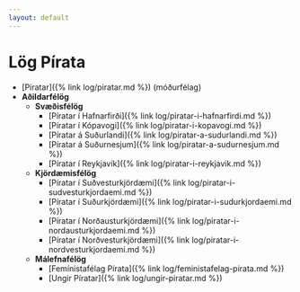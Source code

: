 ```yaml
---
layout: default
---
```


# Lög Pírata

* [Píratar]({% link log/piratar.md %}) (móðurfélag)
* **Aðildarfélög**
  * **Svæðisfélög**
    * [Píratar í Hafnarfirði]({% link log/piratar-i-hafnarfirdi.md %})
    * [Píratar í Kópavogi]({% link log/piratar-i-kopavogi.md %})
    * [Píratar á Suðurlandi]({% link log/piratar-a-sudurlandi.md %})
    * [Píratar á Suðurnesjum]({% link log/piratar-a-sudurnesjum.md %})
    * [Píratar í Reykjavík]({% link log/piratar-i-reykjavik.md %})
  * **Kjördæmisfélög**
    * [Píratar í Suðvesturkjördæmi]({% link log/piratar-i-sudvesturkjordaemi.md %})
    * [Píratar í Suðurkjördæmi]({% link log/piratar-i-sudurkjordaemi.md %})
    * [Píratar í Norðausturkjördæmi]({% link log/piratar-i-nordausturkjordaemi.md %})
    * [Píratar í Norðvesturkjördæmi]({% link log/piratar-i-nordvesturkjordaemi.md %})
  * **Málefnafélög**
    * [Femínistafélag Pírata]({% link log/feministafelag-pirata.md %})
    * [Ungir Píratar]({% link log/ungir-piratar.md %})